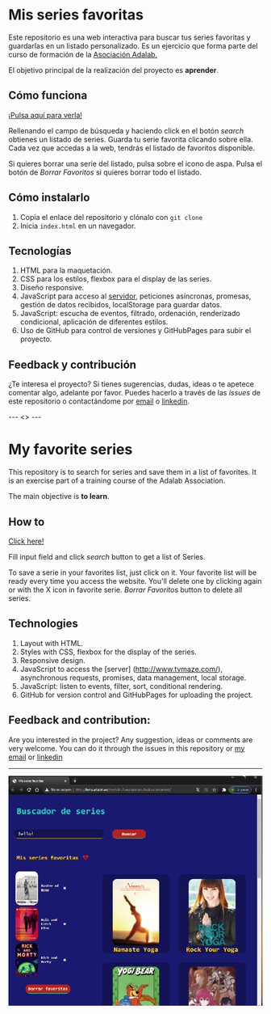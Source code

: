 # Mis series favoritas

Este repositorio es una web interactiva para buscar tus series favoritas y guardarlas en un listado personalizado. Es un ejercicio que forma parte del curso de formación de la [Asociación Adalab.](https://adalab.es/)

El objetivo principal de la realización del proyecto es **aprender**.

## Cómo funciona

[¡Pulsa aquí para verla!](http://beta.adalab.es/modulo-2-evaluacion-final-saramartara/)

Rellenando el campo de búsqueda y haciendo click en el botón _search_ obtienes un listado de series. Guarda tu serie favorita clicando sobre ella. Cada vez que accedas a la web, tendrás el listado de favoritos disponible.

Si quieres borrar una serie del listado, pulsa sobre el icono de aspa. Pulsa el botón de _Borrar Favoritos_ si quieres borrar todo el listado.

## Cómo instalarlo

1. Copia el enlace del repositorio y clónalo con `git clone`
1. Inicia `index.html` en un navegador.

## Tecnologías

1. HTML para la maquetación.
1. CSS para los estilos, flexbox para el display de las series.
1. Diseño responsive.
1. JavaScript para acceso al [servidor](http://www.tvmaze.com/), peticiones asíncronas, promesas, gestión de datos recibidos, localStorage para guardar datos.
1. JavaScript: escucha de eventos, filtrado, ordenación, renderizado condicional, aplicación de diferentes estilos.
1. Uso de GitHub para control de versiones y GitHubPages para subir el proyecto.

## Feedback y contribución

¿Te interesa el proyecto? Si tienes sugerencias, dudas, ideas o te apetece comentar algo, adelante por favor. Puedes hacerlo a través de las _issues_ de este repositorio o contactándome por [email](mailto:saramartinezaragon@gmail.com) o [linkedin](https://www.linkedin.com/in/saramartara/).

--- <> ---

# My favorite series

This repository is to search for series and save them in a list of favorites. It is an exercise part of a training course of the Adalab Association.

The main objective is **to learn**.

## How to

[Click here!](http://beta.adalab.es/modulo-2-evaluacion-final-saramartara/)

Fill input field and click _search_ button to get a list of Series.

To save a serie in your favorites list, just click on it. Your favorite list will be ready every time you access the website.
You'll delete one by clicking again or with the X icon in favorite serie. _Borrar Favoritos_ button to delete all series.

## Technologies

1. Layout with HTML.
1. Styles with CSS, flexbox for the display of the series.
1. Responsive design.
1. JavaScript to access the [server] (http://www.tvmaze.com/), asynchronous requests, promises, data management, local storage.
1. JavaScript: listen to events, filter, sort, conditional rendering.
1. GitHub for version control and GitHubPages for uploading the project.

## Feedback and contribution:

Are you interested in the project? Any suggestion, ideas or comments are very welcome. You can do it through the issues in this repository or [my email](mailto:saramartinezaragon@gmail.com) or [linkedin](https://www.linkedin.com/in/saramartara/)

---

[![example picture](.\images\my-favorite-2.png 'search sample')](http://beta.adalab.es/modulo-2-evaluacion-final-saramartara/)
